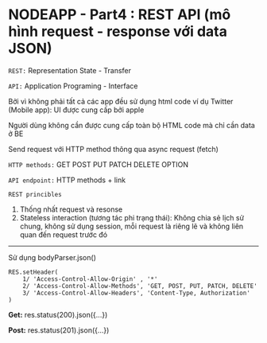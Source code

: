 # NODEAPP - Part4 : REST API (mô hình request - response với data JSON)

`REST:` Representation State - Transfer 

`API:` Application Programing - Interface

Bởi vì không phải tất cả các app đều sử dụng html code ví dụ Twitter (Mobile app): UI được cung cấp bởi apple

Người dùng không cần được cung cấp toàn bộ HTML code mà chỉ cần data ở BE

Send request với HTTP method thông qua async request (fetch)

`HTTP methods:`
GET 
POST 
PUT 
PATCH 
DELETE
OPTION

`API endpoint:` HTTP methods + link

`REST princibles`
1. Thống nhất request và resonse
2. Stateless interaction (tương tác phi trạng thái): Không chia sẻ lịch sử chung, không sử dụng session, mỗi request là riêng lẽ và không liên quan đến request trước đó

---

Sử dụng bodyParser.json()

    RES.setHeader(
        1/ 'Access-Control-Allow-Origin' , '*'
        2/ 'Access-Control-Allow-Methods', 'GET, POST, PUT, PATCH, DELETE'
        3/ 'Access-Control-Allow-Headers', 'Content-Type, Authorization'
    )

__Get:__ res.status(200).json({...})

__Post:__ res.status(201).json({...})
